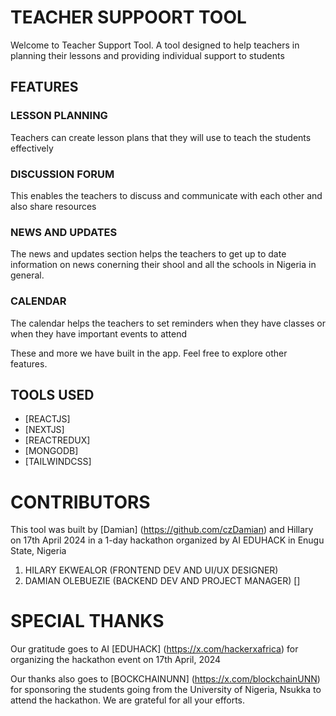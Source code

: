 # TEACHER SUPPOORT TOOL

Welcome to Teacher Support Tool. A tool designed to help teachers in planning their lessons and providing individual support to students

## FEATURES

### LESSON PLANNING

Teachers can create lesson plans that they will use to teach the students effectively

### DISCUSSION FORUM
This enables the teachers to discuss and communicate with each other and also share resources

### NEWS AND UPDATES
The news and updates section helps the teachers to get up to date information on news conerning their shool and all the schools in Nigeria in general.

### CALENDAR
The calendar helps the teachers to set reminders when they have classes or when they have important events to attend

These and more we have built in the app. Feel free to explore other features.

## TOOLS USED
- [REACTJS]
- [NEXTJS]
- [REACTREDUX]
- [MONGODB]
- [TAILWINDCSS]


# CONTRIBUTORS
This tool was built by [Damian] (https://github.com/czDamian) and Hillary on 17th April 2024 in a 1-day hackathon organized by AI EDUHACK in Enugu State, Nigeria

1. HILARY EKWEALOR (FRONTEND DEV AND UI/UX DESIGNER)
2. DAMIAN OLEBUEZIE (BACKEND DEV AND PROJECT MANAGER) []


# SPECIAL THANKS
Our gratitude goes to  AI [EDUHACK] (https://x.com/hackerxafrica) for organizing the hackathon event on 17th April, 2024

Our thanks also goes to [BOCKCHAINUNN] (https://x.com/blockchainUNN) for sponsoring the students going from the University of Nigeria, Nsukka to attend the hackathon. We are grateful for all your efforts.